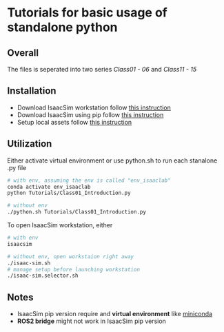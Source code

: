 # Tutorials for basic usage of standalone python
## Overall
The files is seperated into two series *Class01 - 06* and *Class11 - 15*

## Installation
- Download IsaacSim workstation follow [this instruction](https://docs.isaacsim.omniverse.nvidia.com/4.5.0/installation/download.html)
- Download IsaacSim using pip follow [this instruction](https://isaac-sim.github.io/IsaacLab/main/source/setup/installation/pip_installation.html)
- Setup local assets follow [this instruction](https://docs.isaacsim.omniverse.nvidia.com/4.5.0/installation/install_faq.html#isaac-sim-setup-assets-content-pack)

## Utilization
Either activate virtual environment or use python.sh to run each stanalone .py file
```bash
# with env, assuming the env is called "env_isaaclab"
conda activate env_isaaclab
python Tutorials/Class01_Introduction.py 

# without env
./python.sh Tutorials/Class01_Introduction.py 
```
To open IsaacSim workstation, either 
```bash
# with env
isaacsim

# without env, open workstaion right away
./isaac-sim.sh 
# manage setup before launching workstation
./isaac-sim.selector.sh 
```

## Notes
- IsaacSim pip version require and **virtual environment** like [miniconda](https://www.anaconda.com/docs/getting-started/miniconda/install)
- **ROS2 bridge** might not work in IsaacSim pip version 